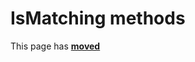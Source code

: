 # IsMatching methods #

This page has [**moved**](https://lib-docs.delphidabbler.com/ResFile/1/API/TPJResourceEntry-IsMatching)
